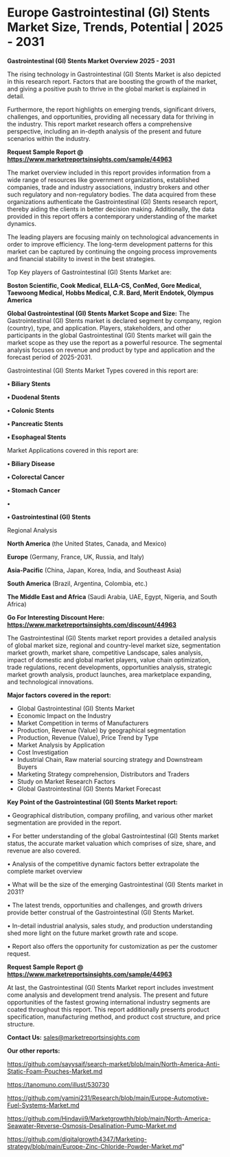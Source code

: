 # Europe Gastrointestinal (GI) Stents Market Size, Trends, Potential | 2025 - 2031

<Strong> Gastrointestinal (GI) Stents Market Overview 2025 - 2031</strong>

The rising technology in Gastrointestinal (GI) Stents Market is also depicted in this research report. Factors that are boosting the growth of the market, and giving a positive push to thrive in the global market is explained in detail.

Furthermore, the report highlights on emerging trends, significant drivers, challenges, and opportunities, providing all necessary data for thriving in the industry. This report market research offers a comprehensive perspective, including an in-depth analysis of the present and future scenarios within the industry.

<strong>Request Sample Report @ <a href=https://www.marketreportsinsights.com/sample/44963>https://www.marketreportsinsights.com/sample/44963</a></strong>

The market overview included in this report provides information from a wide range of resources like government organizations, established companies, trade and industry associations, industry brokers and other such regulatory and non-regulatory bodies. The data acquired from these organizations authenticate the Gastrointestinal (GI) Stents research report, thereby aiding the clients in better decision making. Additionally, the data provided in this report offers a contemporary understanding of the market dynamics.

The leading players are focusing mainly on technological advancements in order to improve efficiency. The long-term development patterns for this market can be captured by continuing the ongoing process improvements and financial stability to invest in the best strategies.

Top Key players of Gastrointestinal (GI) Stents Market are:

<strong>Boston Scientific, Cook Medical, ELLA-CS, ConMed, Gore Medical, Taewoong Medical, Hobbs Medical, C.R. Bard, Merit Endotek, Olympus America</strong>

<strong><b>Global Gastrointestinal (GI) Stents Market Scope and Size:</b></strong>
The Gastrointestinal (GI) Stents market is declared segment by company, region (country), type, and application. Players, stakeholders, and other participants in the global Gastrointestinal (GI) Stents market will gain the market scope as they use the report as a powerful resource. The segmental analysis focuses on revenue and product by type and application and the forecast period of 2025-2031.

Gastrointestinal (GI) Stents Market Types covered in this report are:

<strong>•  Biliary Stents

•  Duodenal Stents

•  Colonic Stents

•  Pancreatic Stents

•  Esophageal Stents</strong>

Market Applications covered in this report are:

<strong>•  Biliary Disease

•  Colorectal Cancer

•  Stomach Cancer

•  

•  Gastrointestinal (GI) Stents</strong> 

Regional Analysis

<strong>North America</strong> (the United States, Canada, and Mexico)

<strong>Europe</strong> (Germany, France, UK, Russia, and Italy)

<strong>Asia-Pacific</strong> (China, Japan, Korea, India, and Southeast Asia)

<strong>South America</strong> (Brazil, Argentina, Colombia, etc.)

<strong>The Middle East and Africa</strong> (Saudi Arabia, UAE, Egypt, Nigeria, and South Africa)

<strong>Go For Interesting Discount Here: <a href=https://www.marketreportsinsights.com/discount/44963>https://www.marketreportsinsights.com/discount/44963</a></strong>

The Gastrointestinal (GI) Stents market report provides a detailed analysis of global market size, regional and country-level market size, segmentation market growth, market share, competitive Landscape, sales analysis, impact of domestic and global market players, value chain optimization, trade regulations, recent developments, opportunities analysis, strategic market growth analysis, product launches, area marketplace expanding, and technological innovations.

<strong><b>Major factors covered in the report:</b></strong>
<ul>
  <li>Global Gastrointestinal (GI) Stents Market </li>
  <li>Economic Impact on the Industry</li>
  <li>Market Competition in terms of Manufacturers</li>
  <li>Production, Revenue (Value) by geographical segmentation</li>
  <li>Production, Revenue (Value), Price Trend by Type</li>
  <li>Market Analysis by Application</li>
  <li>Cost Investigation</li>
  <li>Industrial Chain, Raw material sourcing strategy and Downstream Buyers</li>
  <li>Marketing Strategy comprehension, Distributors and Traders</li>
  <li>Study on Market Research Factors</li>
  <li>Global Gastrointestinal (GI) Stents Market Forecast</li>
</ul>

<strong><b>Key Point of the Gastrointestinal (GI) Stents Market report:</b></strong>

• Geographical distribution, company profiling, and various other market segmentation are provided in the report.

• For better understanding of the global Gastrointestinal (GI) Stents market status, the accurate market valuation which comprises of size, share, and revenue are also covered.

• Analysis of the competitive dynamic factors better extrapolate the complete market overview

• What will be the size of the emerging Gastrointestinal (GI) Stents market in 2031?

• The latest trends, opportunities and challenges, and growth drivers provide better construal of the Gastrointestinal (GI) Stents Market.

• In-detail industrial analysis, sales study, and production understanding shed more light on the future market growth rate and scope.

• Report also offers the opportunity for customization as per the customer request.

<strong>Request Sample Report @ <a href=https://www.marketreportsinsights.com/sample/44963>https://www.marketreportsinsights.com/sample/44963</a></strong>

At last, the Gastrointestinal (GI) Stents Market report includes investment come analysis and development trend analysis. The present and future opportunities of the fastest growing international industry segments are coated throughout this report. This report additionally presents product specification, manufacturing method, and product cost structure, and price structure.

<strong>Contact Us:</strong>
sales@marketreportsinsights.com

<strong>Our other reports:</strong>

<a href=https://github.com/sayysaif/search-market/blob/main/North-America-Anti-Static-Foam-Pouches-Market.md>https://github.com/sayysaif/search-market/blob/main/North-America-Anti-Static-Foam-Pouches-Market.md</a>

<a href=https://tanomuno.com/illust/530730>https://tanomuno.com/illust/530730</a>

<a href=https://github.com/yamini231/Research/blob/main/Europe-Automotive-Fuel-Systems-Market.md>https://github.com/yamini231/Research/blob/main/Europe-Automotive-Fuel-Systems-Market.md</a>

<a href=https://github.com/Hindavii9/Marketgrowthh/blob/main/North-America-Seawater-Reverse-Osmosis-Desalination-Pump-Market.md>https://github.com/Hindavii9/Marketgrowthh/blob/main/North-America-Seawater-Reverse-Osmosis-Desalination-Pump-Market.md</a>

<a href=https://github.com/digitalgrowth4347/Marketing-strategy/blob/main/Europe-Zinc-Chloride-Powder-Market.md>https://github.com/digitalgrowth4347/Marketing-strategy/blob/main/Europe-Zinc-Chloride-Powder-Market.md</a>"

